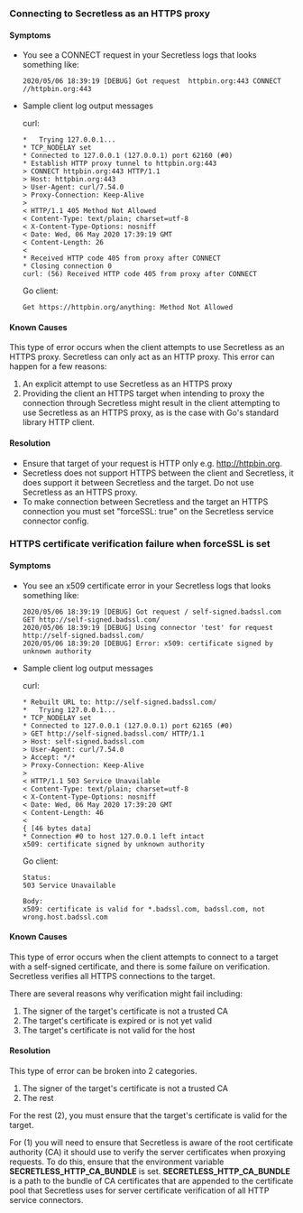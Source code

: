 
### Connecting to Secretless as an HTTPS proxy
#### Symptoms
- You see a CONNECT request in your Secretless logs that looks something like:

  ```
  2020/05/06 18:39:19 [DEBUG] Got request  httpbin.org:443 CONNECT //httpbin.org:443
  ```

- Sample client log output messages
  
  curl:
  ```
  *   Trying 127.0.0.1...
  * TCP_NODELAY set
  * Connected to 127.0.0.1 (127.0.0.1) port 62160 (#0)
  * Establish HTTP proxy tunnel to httpbin.org:443
  > CONNECT httpbin.org:443 HTTP/1.1
  > Host: httpbin.org:443
  > User-Agent: curl/7.54.0
  > Proxy-Connection: Keep-Alive
  > 
  < HTTP/1.1 405 Method Not Allowed
  < Content-Type: text/plain; charset=utf-8
  < X-Content-Type-Options: nosniff
  < Date: Wed, 06 May 2020 17:39:19 GMT
  < Content-Length: 26
  < 
  * Received HTTP code 405 from proxy after CONNECT
  * Closing connection 0
  curl: (56) Received HTTP code 405 from proxy after CONNECT
  ```

  Go client:
  ```
  Get https://httpbin.org/anything: Method Not Allowed
  ```

#### Known Causes
This type of error occurs when the client attempts to use Secretless as an HTTPS proxy. 
Secretless can only act as an HTTP proxy.
This error can happen for a few reasons:
1. An explicit attempt to use Secretless as an HTTPS proxy
1. Providing the client an HTTPS target when intending to proxy the connection through Secretless might result in the client attempting to use Secretless as an HTTPS proxy, as is the case with Go's standard library HTTP client.

#### Resolution
- Ensure that target of your request is HTTP only e.g. http://httpbin.org.
- Secretless does not support HTTPS between the client and Secretless, it does support it between Secretless and the target. Do not use Secretless as an HTTPS proxy. 
- To make connection between Secretless and the target an HTTPS connection you must set "forceSSL: true" on the Secretless service connector config. 


### HTTPS certificate verification failure when forceSSL is set
#### Symptoms
- You see an x509 certificate error in your Secretless logs that looks something like:

  ```
  2020/05/06 18:39:19 [DEBUG] Got request / self-signed.badssl.com GET http://self-signed.badssl.com/
  2020/05/06 18:39:19 [DEBUG] Using connector 'test' for request http://self-signed.badssl.com/
  2020/05/06 18:39:20 [DEBUG] Error: x509: certificate signed by unknown authority
  ```

- Sample client log output messages
  
  curl:
  ```
  * Rebuilt URL to: http://self-signed.badssl.com/
  *   Trying 127.0.0.1...
  * TCP_NODELAY set
  * Connected to 127.0.0.1 (127.0.0.1) port 62165 (#0)
  > GET http://self-signed.badssl.com/ HTTP/1.1
  > Host: self-signed.badssl.com
  > User-Agent: curl/7.54.0
  > Accept: */*
  > Proxy-Connection: Keep-Alive
  > 
  < HTTP/1.1 503 Service Unavailable
  < Content-Type: text/plain; charset=utf-8
  < X-Content-Type-Options: nosniff
  < Date: Wed, 06 May 2020 17:39:20 GMT
  < Content-Length: 46
  < 
  { [46 bytes data]
  * Connection #0 to host 127.0.0.1 left intact
  x509: certificate signed by unknown authority
  ```

  Go client:
  ```
  Status:
  503 Service Unavailable
  
  Body: 
  x509: certificate is valid for *.badssl.com, badssl.com, not wrong.host.badssl.com
  ```

#### Known Causes
This type of error occurs when the client attempts to connect to a target with a self-signed certificate, and there is some failure on verification. Secretless verifies all HTTPS connections to the target.

There are several reasons why verification might fail including:
1. The signer of the target's certificate is not a trusted CA
1. The target's certificate is expired or is not yet valid
1. The target's certificate is not valid for the host

#### Resolution

This type of error can be broken into 2 categories.
1. The signer of the target's certificate is not a trusted CA
1. The rest

For the rest (2), you must ensure that the target's certificate is valid for the target. 

For (1) you will need to ensure that Secretless is aware of the root certificate authority (CA) it should use to verify the server certificates when proxying requests. To do this, ensure that the environment variable **SECRETLESS_HTTP_CA_BUNDLE** is set. **SECRETLESS_HTTP_CA_BUNDLE** is a path to the bundle of CA certificates that are appended to the certificate pool that Secretless uses for server certificate verification of all HTTP service connectors.
